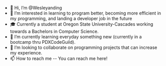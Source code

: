 - 👋 Hi, I’m @Wesleyanding
- 👀 I’m interested in learning to program better, becoming more efficient in my programming, and landing a developer job in the future
- 🎓 Currently a student at Oregon State University-Cascades working towards a Bachelors in Computer Science. 
- 🌱 I’m currently learning everyday something new (currently in a bootcamp thru PDXCodeGuild).
- 💞️ I’m looking to collaborate on programming projects that can increase my experience. 
- 📫 How to reach me -- You can reach me here!

<!---
Wesleyanding/Wesleyanding is a ✨ special ✨ repository because its `README.md` (this file) appears on your GitHub profile.
You can click the Preview link to take a look at your changes.
--->
